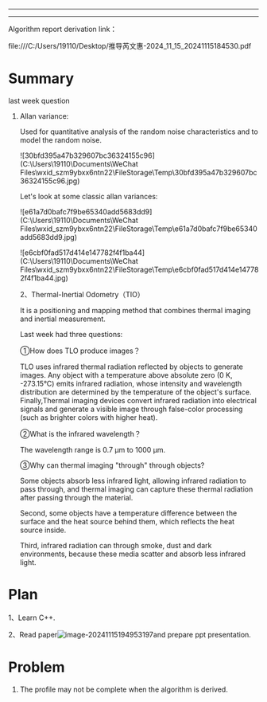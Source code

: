 ---------------------------------------------------------------------------------------------------------------------
---------------------------------------------------------------------------------------------------------------------
Algorithm report derivation link：

file:///C:/Users/19110/Desktop/推导芮文惠-2024_11_15_20241115184530.pdf

# Summary

last week question 

1. Allan variance:

   Used for quantitative analysis of the random noise characteristics and to model the random noise.

   ![30bfd395a47b329607bc36324155c96](C:\Users\19110\Documents\WeChat Files\wxid_szm9ybxx6ntn22\FileStorage\Temp\30bfd395a47b329607bc36324155c96.jpg)

   Let's look at some classic allan variances:

   ![e61a7d0bafc7f9be65340add5683dd9](C:\Users\19110\Documents\WeChat Files\wxid_szm9ybxx6ntn22\FileStorage\Temp\e61a7d0bafc7f9be65340add5683dd9.jpg)

   ![e6cbf0fad517d414e147782f4f1ba44](C:\Users\19110\Documents\WeChat Files\wxid_szm9ybxx6ntn22\FileStorage\Temp\e6cbf0fad517d414e147782f4f1ba44.jpg)

   2、Thermal-Inertial Odometry（TIO）

   It is a positioning and mapping method that combines thermal imaging and inertial measurement.

   Last week had three questions:

   ①How does TLO produce images？

   TLO uses infrared thermal radiation reflected by objects to generate images. Any object with a temperature above absolute zero (0 K, -273.15°C) emits infrared radiation, whose intensity and wavelength distribution are determined by the temperature of the object's surface. Finally,Thermal imaging devices convert infrared radiation into electrical signals and generate a visible image through false-color processing (such as brighter colors with higher heat).

   ②What is the infrared wavelength？

   The wavelength range is 0.7 μm to 1000 μm.

   ③Why can thermal imaging "through" through objects?

   Some objects absorb less infrared light, allowing infrared radiation to pass through, and thermal imaging can capture these thermal radiation after passing through the material.

   Second, some objects have a temperature difference between the surface and the heat source behind them, which reflects the heat source inside.

   Third, infrared radiation can through smoke, dust and dark environments, because these media scatter and absorb less infrared light. 
# Plan 
1、Learn C++.

2、Read paper![image-20241115194953197](C:\Users\19110\AppData\Roaming\Typora\typora-user-images\image-20241115194953197.png)and prepare ppt  presentation.

# Problem
1. The profile may not be complete when the algorithm is derived.